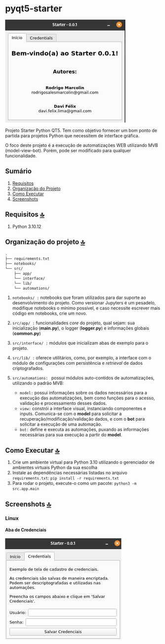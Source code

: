# pyqt5-starter

![Aba de Boas-Vindas do projeto no Linux](/assets/linux/welcome.png)

Projeto Starter Python QT5. Tem como objetivo fornecer um bom ponto de partida para projetos Python que necessitem de interface gráfica.

O foco deste projeto é a execução de automatizações WEB utilizando MVB (model-view-bot). Porém, pode ser modificado para qualquer funcionalidade.

## Sumário

1. [Requisitos](#requisitos)
1. [Organização do Projeto](#organização-do-projeto)
1. [Como Executar](#como-executar)
1. [Screenshots](#screenshots)

## Requisitos [:top:](#sumário)

1. Python 3.10.12

## Organização do projeto [:top:](#sumário)

```
.
├── requirements.txt
├── notebooks/
└── src/
    ├── app/
    └── interface/
    └── lib/
    └── automations/

```

1. `notebooks/ :` notebooks que foram utilizados para dar suporte ao desenvolvimento do projeto. Como versionar Jupyters é um pesadelo, modifique notebooks o mínimo possível, e caso necessite escrever mais código em notebooks, crie um novo.

1. `src/app/ :` funcionalidades _core_ do projeto, qual sejam: sua inicialização (**main.py**), o logger (**logger.py**) e informações globais (**common.py**)

1. `src/interface/ :` módulos que inicializam abas de exemplo para o projeto.

1. `src/lib/ :` oferece utilitários, como, por exemplo, a interface com o módulo de configurações com persistência e _retrieval_ de dados criptografados.

1. `src/automations: ` possui módulos auto-contidos de automatizações, utilizando o padrão MVB:
   - `model:` possui informações sobre os dados necessários para a execução das automatizações, bem como funções para o acesso, validação e processamento desses dados.
   - `view:` constrói a interface visual, instanciando componentes e inputs. Comunica-se com o **model** para solicitar a recuperação/modificação/validação dados, e com o **bot** para solicitar a execução de uma automação.
   - `bot:` define e executa as automações, puxando as informações necessárias para sua execução a partir do **model**.

## Como Executar [:top:](#sumário)

1. Crie um ambiente virtual para Python 3.10 utilizando o gerenciador de ambientes virtuais Python da sua escolha
1. Instale as dependências necessárias listadas no arquivo `requirements.txt`: `pip install -r requirements.txt`
1. Para rodar o projeto, execute-o como um pacote: `python3 -m src.app.main`

## Screenshots [:top:](#sumário)

### Linux

#### Aba de Credenciais

![Aba de Credenciais no Linux](assets/linux/credentials.png)
